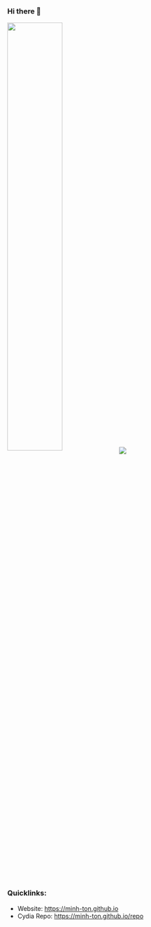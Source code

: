 ### Hi there 👋

<p>
<img align="center" width=50% src="https://github-readme-stats.anuraghazra1.vercel.app/api?username=Minh-Ton&show_icons=true&include_all_commits=true&theme=tokyonight&count_private=true"/>
<img align="center" src="https://github-readme-stats.anuraghazra1.vercel.app/api/top-langs/?username=Minh-Ton&layout=compact&theme=tokyonight&hide=applescript&count_private=true&langs_count=7"/>
</p>

### Quicklinks: 
- Website: https://minh-ton.github.io
- Cydia Repo: https://minh-ton.github.io/repo

<!--
**Minh-Ton/minh-ton** is a ✨ _special_ ✨ repository because its `README.md` (this file) appears on your GitHub profile.

Here are some ideas to get you started:

- 🔭 I’m currently working on ...
- 🌱 I’m currently learning ...
- 👯 I’m looking to collaborate on ...
- 🤔 I’m looking for help with ...
- 💬 Ask me about ...
- 📫 How to reach me: ...
- 😄 Pronouns: ...
- ⚡ Fun fact: ...
-->
